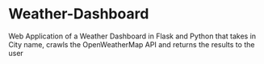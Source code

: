 # Weather-Dashboard
Web Application of a Weather Dashboard in Flask and Python that takes in City name, crawls the OpenWeatherMap API and returns the results to the user
